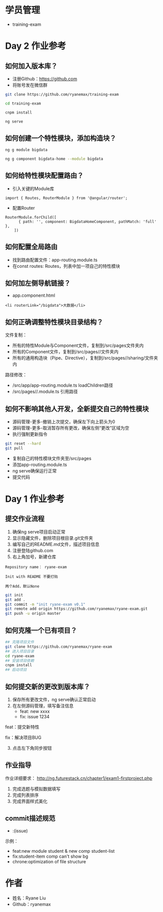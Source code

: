 # 学员管理
- training-exam

# Day 2 作业参考
## 如何加入版本库？
- 注册Github：https://github.com
- 将账号发在微信群

``` sh
git clone https://github.com/ryanemax/training-exam

cd training-exam

cnpm install

ng serve
```

## 如何创建一个特性模块，添加构造块？

``` sh
ng g module bigdata

ng g component bigdata-home --module bigdata
```

## 如何给特性模块配置路由？
- 引入关键的Module库
```
import { Routes, RouterModule } from '@angular/router';
```
- 配置Router
```
RouterModule.forChild([
      { path: '', component: BigdataHomeComponent, pathMatch: 'full' },
    ])
```

## 如何配置全局路由
- 找到路由配置文件：app-routing.module.ts
- 在const routes: Routes，列表中加一项自己的特性模块

## 如何加左侧导航链接？
- app.component.html
```
<li routerLink="/bigdata">大数据</li>
```

## 如何正确调整特性模块目录结构？
文件复制：
- 所有的特性Module与Component文件，复制到/src/pages文件夹内
- 所有的Component文件，复制到/src/pages/<module>/文件夹内
- 所有的通用构造块（Pipe、Directive），复制到/src/pages/<module>/sharing/文件夹内

路径修改：
- /src/app/app-routing.module.ts loadChildren路径
- /src/pages/<module>/<module>.module.ts 引用路径

## 如何不影响其他人开发，全新提交自己的特性模块
- 源码管理-更多-撤销上次提交，确保左下向上箭头为0
- 源码管理-更多-取消暂存所有更改，确保左侧“更改”区域为空
- 执行强制更新指令

``` sh
git reset --hard
git pull
```

- 复制自己的特性模块文件夹至/src/pages
- 添加app-routing.module.ts
- ng serve确保运行正常
- 提交代码

# Day 1 作业参考
## 提交作业流程
1. 确保ng serve项目启动正常
2. 显示隐藏文件，删除项目根目录.git文件夹
3. 编写自己的README.md文件，描述项目信息
4. 注册登陆github.com
5. 右上角加号，新建仓库

```
Repository name： ryane-exam

Init with README 不要打钩

两个Add，默认None
```

``` sh
git init
git add .
git commit -m "init ryane-exam v0.1"
git remote add origin https://github.com/ryanemax/ryane-exam.git
git push -u origin master
```

## 如何克隆一个已有项目？
``` sh
## 克隆项目文件
git clone https://github.com/ryanemax/ryane-exam
## 进入项目目录
cd ryane-exam
## 安装项目依赖
cnpm install
## 启动项目
```

## 如何提交新的更改到版本库？
1. 保存所有更改文件，ng serve确认正常启动
2. 在左侧源码管理，填写备注信息
    - feat: new xxxx
    - fix: issue 1234

feat：提交新特性

fix：解决项目BUG

3. 点击左下角同步按钮

## 作业指导
作业详细要求：
http://ng.futurestack.cn/chapter1/exam1-firstproject.php

1. 完成选题与模拟数据填写
2. 完成列表排序
3. 完成界面样式美化

## commit描述规范
- <type>:<decs>(issue)

示例：
- feat:new module student & new comp student-list
- fix:student-item comp can't show bg
- chrone:optimization of file structure

# 作者
- 姓名：Ryane Liu
- Github：ryanemax
